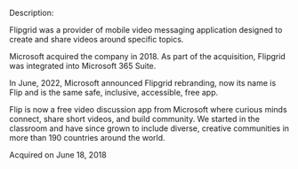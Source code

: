 Description:

Flipgrid was a provider of mobile video messaging application designed to create and share videos around specific topics. 

Microsoft acquired the company in 2018. As part of the acquisition, Flipgrid was integrated into Microsoft 365 Suite.

In June, 2022, Microsoft announced Flipgrid rebranding, now its name is Flip and is the same safe, inclusive, accessible, free app.

Flip is now a free video discussion app from Microsoft where curious minds connect, share short videos, and build community. We started in the classroom and have since grown to include diverse, creative communities in more than 190 countries around the world.

Acquired on June 18, 2018